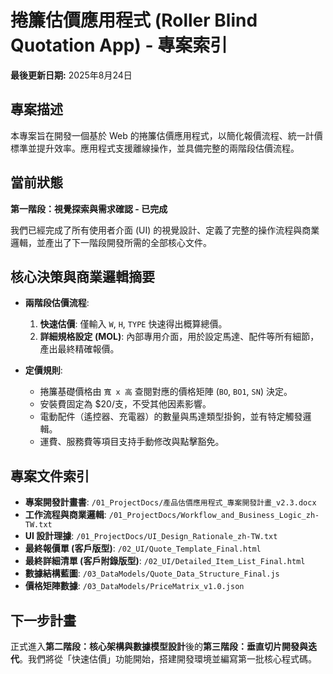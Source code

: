 # 捲簾估價應用程式 (Roller Blind Quotation App) - 專案索引

**最後更新日期:** 2025年8月24日

## 專案描述

本專案旨在開發一個基於 Web 的捲簾估價應用程式，以簡化報價流程、統一計價標準並提升效率。應用程式支援離線操作，並具備完整的兩階段估價流程。

## 當前狀態

**第一階段：視覺探索與需求確認 - 已完成**

我們已經完成了所有使用者介面 (UI) 的視覺設計、定義了完整的操作流程與商業邏輯，並產出了下一階段開發所需的全部核心文件。

## 核心決策與商業邏輯摘要

* **兩階段估價流程**:
    1.  **快速估價**: 僅輸入 `W`, `H`, `TYPE` 快速得出概算總價。
    2.  **詳細規格設定 (MOL)**: 內部專用介面，用於設定馬達、配件等所有細節，產出最終精確報價。

* **定價規則**:
    * 捲簾基礎價格由 `寬 x 高` 查閱對應的價格矩陣 (`BO`, `BO1`, `SN`) 決定。
    * 安裝費固定為 $20/支，不受其他因素影響。
    * 電動配件（遙控器、充電器）的數量與馬達類型掛鉤，並有特定觸發邏輯。
    * 運費、服務費等項目支持手動修改與點擊豁免。

## 專案文件索引

* **專案開發計畫書**: `/01_ProjectDocs/產品估價應用程式_專案開發計畫_v2.3.docx`
* **工作流程與商業邏輯**: `/01_ProjectDocs/Workflow_and_Business_Logic_zh-TW.txt`
* **UI 設計理據**: `/01_ProjectDocs/UI_Design_Rationale_zh-TW.txt`
* **最終報價單 (客戶版型)**: `/02_UI/Quote_Template_Final.html`
* **最終詳細清單 (客戶附錄版型)**: `/02_UI/Detailed_Item_List_Final.html`
* **數據結構藍圖**: `/03_DataModels/Quote_Data_Structure_Final.js`
* **價格矩陣數據**: `/03_DataModels/PriceMatrix_v1.0.json`

## 下一步計畫

正式進入**第二階段：核心架構與數據模型設計**後的**第三階段：垂直切片開發與迭代**。我們將從「快速估價」功能開始，搭建開發環境並編寫第一批核心程式碼。